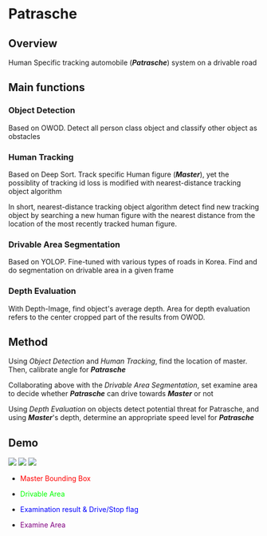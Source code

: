 # Patrasche

## Overview

Human Specific tracking automobile (***Patrasche***) system on a drivable road

## Main functions

### Object Detection

Based on OWOD. Detect all person class object and classify other object as obstacles

### Human Tracking

Based on Deep Sort. Track specific Human figure (***Master***), yet the possiblity of tracking id loss is modified with nearest-distance tracking object algorithm

In short, nearest-distance tracking object algorithm detect find new tracking object by searching a new human figure with the nearest distance from the location of the most recently tracked human figure.

### Drivable Area Segmentation

Based on YOLOP. Fine-tuned with various types of roads in Korea. Find and do segmentation on drivable area in a given frame

### Depth Evaluation

With Depth-Image, find object's average depth. Area for depth evaluation refers to the center cropped part of the results from OWOD.

## Method

Using *Object Detection* and *Human Tracking*, find the location of master. Then, calibrate angle for ***Patrasche***

Collaborating above with the *Drivable Area Segmentation*, set examine area to decide whether ***Patrasche*** can drive towards ***Master*** or not

Using *Depth Evaluation* on objects detect potential threat for Patrasche, and using ***Master***'s depth, determine an appropriate speed level for ***Patrasche***


## Demo

<img src="/_static/patrasche1.png">

<img src="/docs/_static/patrasche2.png">

<img src="/docs/source/_static/patrasche2.png">

* <span style="color:red">Master Bounding Box</span>

* <span style="color:lime">Drivable Area</span>

* <span style="color:blue">Examination result & Drive/Stop flag</span>

* <span style="color:purple">Examine Area</span>
